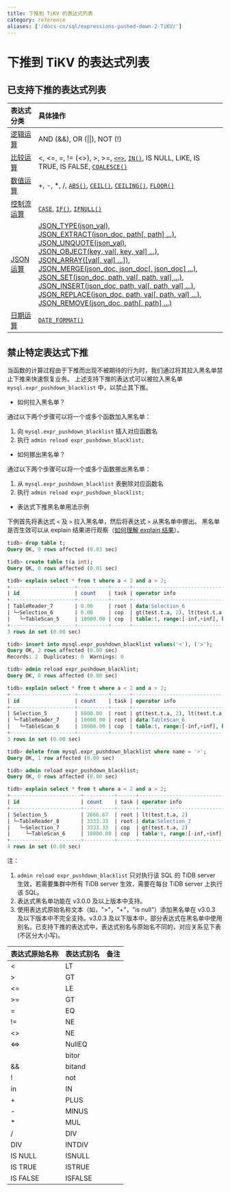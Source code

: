```yaml
---
title: 下推到 TiKV 的表达式列表
category: reference
aliases: ['/docs-cn/sql/expressions-pushed-down-2-TiKV/']
---
```


# 下推到 TiKV 的表达式列表

## 已支持下推的表达式列表

| 表达式分类 | 具体操作 |
| :-------------- | :------------------------------------- |
| [逻辑运算](/reference/sql/functions-and-operators/operators.md#逻辑操作符) | AND (&&), OR (&#124;&#124;), NOT (!) |
| [比较运算](/reference/sql/functions-and-operators/operators.md#比较方法和操作符) | <, <=, =, != (<>), >, >=, [`<=>`](https://dev.mysql.com/doc/refman/5.7/en/comparison-operators.html#operator_equal-to), [`IN()`](https://dev.mysql.com/doc/refman/5.7/en/comparison-operators.html#function_in), IS NULL, LIKE, IS TRUE, IS FALSE, [`COALESCE()`](https://dev.mysql.com/doc/refman/5.7/en/comparison-operators.html#function_coalesce) |
| [数值运算](/reference/sql/functions-and-operators/numeric-functions-and-operators.md) | +, -, *, /, [`ABS()`](https://dev.mysql.com/doc/refman/5.7/en/mathematical-functions.html#function_abs), [`CEIL()`](https://dev.mysql.com/doc/refman/5.7/en/mathematical-functions.html#function_ceil), [`CEILING()`](https://dev.mysql.com/doc/refman/5.7/en/mathematical-functions.html#function_ceiling), [`FLOOR()`](https://dev.mysql.com/doc/refman/5.7/en/mathematical-functions.html#function_floor) |
| [控制流运算](/reference/sql/functions-and-operators/control-flow-functions.md) | [`CASE`](https://dev.mysql.com/doc/refman/5.7/en/control-flow-functions.html#operator_case), [`IF()`](https://dev.mysql.com/doc/refman/5.7/en/control-flow-functions.html#function_if), [`IFNULL()`](https://dev.mysql.com/doc/refman/5.7/en/control-flow-functions.html#function_ifnull) |
| [JSON运算](/reference/sql/functions-and-operators/json-functions.md) | [JSON_TYPE(json_val)][json_type],<br> [JSON_EXTRACT(json_doc, path[, path] ...)][json_extract],<br> [JSON_UNQUOTE(json_val)][json_unquote],<br> [JSON_OBJECT(key, val[, key, val] ...)][json_object],<br> [JSON_ARRAY([val[, val] ...])][json_array],<br> [JSON_MERGE(json_doc, json_doc[, json_doc] ...)][json_merge], [JSON_SET(json_doc, path, val[, path, val] ...)][json_set], [JSON_INSERT(json_doc, path, val[, path, val] ...)][json_insert], [JSON_REPLACE(json_doc, path, val[, path, val] ...)][json_replace], [JSON_REMOVE(json_doc, path[, path] ...)][json_remove] |
| [日期运算](/reference/sql/functions-and-operators/date-and-time-functions.md) | [`DATE_FORMAT()`](https://dev.mysql.com/doc/refman/5.7/en/date-and-time-functions.html#function_date-format)  |

## 禁止特定表达式下推

当函数的计算过程由于下推而出现不被期待的行为时，我们通过将其拉入黑名单禁止下推来快速恢复业务。
上述支持下推的表达式可以被拉入黑名单 `mysql.expr_pushdown_blacklist` 中，以禁止其下推。

* 如何拉入黑名单？

通过以下两个步骤可以将一个或多个函数加入黑名单：

1. 向 `mysql.expr_pushdown_blacklist` 插入对应函数名
2. 执行 `admin reload expr_pushdown_blacklist;`

* 如何挪出黑名单？

通过以下两个步骤可以将一个或多个函数挪出黑名单：

1. 从 `mysql.expr_pushdown_blacklist` 表删除对应函数名
2. 执行 `admin reload expr_pushdown_blacklist;`

* 表达式下推黑名单用法示例

下例首先将表达式 `<` 及 `>` 拉入黑名单，然后将表达式 `>` 从黑名单中挪出。
黑名单是否生效可以从 explain 结果进行观察（[如何理解 explain 结果](/reference/sql/performance/understanding-the-query-execution-plan.md)）。

``` sql
tidb> drop table t;
Query OK, 0 rows affected (0.03 sec)

tidb> create table t(a int);
Query OK, 0 rows affected (0.01 sec)

tidb> explain select * from t where a < 2 and a > 2;
+---------------------+----------+------+------------------------------------------------------------+
| id                  | count    | task | operator info                                              |
+---------------------+----------+------+------------------------------------------------------------+
| TableReader_7       | 0.00     | root | data:Selection_6                                           |
| └─Selection_6       | 0.00     | cop  | gt(test.t.a, 2), lt(test.t.a, 2)                           |
|   └─TableScan_5     | 10000.00 | cop  | table:t, range:[-inf,+inf], keep order:false, stats:pseudo |
+---------------------+----------+------+------------------------------------------------------------+
3 rows in set (0.00 sec)

tidb> insert into mysql.expr_pushdown_blacklist values('<'), ('>');
Query OK, 2 rows affected (0.00 sec)
Records: 2  Duplicates: 0  Warnings: 0

tidb> admin reload expr_pushdown_blacklist;
Query OK, 0 rows affected (0.00 sec)

tidb> explain select * from t where a < 2 and a > 2;
+---------------------+----------+------+------------------------------------------------------------+
| id                  | count    | task | operator info                                              |
+---------------------+----------+------+------------------------------------------------------------+
| Selection_5         | 8000.00  | root | gt(test.t.a, 2), lt(test.t.a, 2)                           |
| └─TableReader_7     | 10000.00 | root | data:TableScan_6                                           |
|   └─TableScan_6     | 10000.00 | cop  | table:t, range:[-inf,+inf], keep order:false, stats:pseudo |
+---------------------+----------+------+------------------------------------------------------------+
3 rows in set (0.00 sec)

tidb> delete from mysql.expr_pushdown_blacklist where name = '>';
Query OK, 1 row affected (0.00 sec)

tidb> admin reload expr_pushdown_blacklist;
Query OK, 0 rows affected (0.00 sec)

tidb> explain select * from t where a < 2 and a > 2;
+-----------------------+----------+------+------------------------------------------------------------+
| id                    | count    | task | operator info                                              |
+-----------------------+----------+------+------------------------------------------------------------+
| Selection_5           | 2666.67  | root | lt(test.t.a, 2)                                            |
| └─TableReader_8       | 3333.33  | root | data:Selection_7                                           |
|   └─Selection_7       | 3333.33  | cop  | gt(test.t.a, 2)                                            |
|     └─TableScan_6     | 10000.00 | cop  | table:t, range:[-inf,+inf], keep order:false, stats:pseudo |
+-----------------------+----------+------+------------------------------------------------------------+
4 rows in set (0.00 sec)
```

注：

1. `admin reload expr_pushdown_blacklist` 只对执行该 SQL 的 TiDB server 生效，若需要集群中所有 TiDB server 生效，需要在每台 TiDB server 上执行该 SQL。
2. 表达式黑名单功能在 v3.0.0 及以上版本中支持。
3. 使用表达式原始名称文本（如，">"，"+"，"is null"）添加黑名单在 v3.0.3 及以下版本中不完全支持。v3.0.3 及以下版本中，部分表达式在黑名单中使用别名。已支持下推的表达式中，表达式别名与原始名不同的，对应关系见下表(不区分大小写)。

| 表达式原始名称 | 表达式别名 | 备注 |
| :-------- | :---------- | :------- |
| < | LT | |
| > | GT | |
| <= | LE | |
| >= | GT | |
| = | EQ | |
| != | NE | |
| <> | NE | |
| <=> | NullEQ | |
|  | bitor | |
| && | bitand| |
| ! | not | |
| in | IN | | 
| + | PLUS| |
| - | MINUS | |
| * | MUL | |
| / | DIV | |
| DIV | INTDIV| |
| IS NULL | ISNULL | |
| IS TRUE | ISTRUE | |
| IS FALSE | ISFALSE | |

[json_extract]: https://dev.mysql.com/doc/refman/5.7/en/json-search-functions.html#function_json-extract
[json_short_extract]: https://dev.mysql.com/doc/refman/5.7/en/json-search-functions.html#operator_json-column-path
[json_short_extract_unquote]: https://dev.mysql.com/doc/refman/5.7/en/json-search-functions.html#operator_json-inline-path
[json_unquote]: https://dev.mysql.com/doc/refman/5.7/en/json-modification-functions.html#function_json-unquote
[json_type]: https://dev.mysql.com/doc/refman/5.7/en/json-attribute-functions.html#function_json-type
[json_set]: https://dev.mysql.com/doc/refman/5.7/en/json-modification-functions.html#function_json-set
[json_insert]: https://dev.mysql.com/doc/refman/5.7/en/json-modification-functions.html#function_json-insert
[json_replace]: https://dev.mysql.com/doc/refman/5.7/en/json-modification-functions.html#function_json-replace
[json_remove]: https://dev.mysql.com/doc/refman/5.7/en/json-modification-functions.html#function_json-remove
[json_merge]: https://dev.mysql.com/doc/refman/5.7/en/json-modification-functions.html#function_json-merge
[json_merge_preserve]: https://dev.mysql.com/doc/refman/5.7/en/json-modification-functions.html#function_json-merge-preserve
[json_object]: https://dev.mysql.com/doc/refman/5.7/en/json-creation-functions.html#function_json-object
[json_array]: https://dev.mysql.com/doc/refman/5.7/en/json-creation-functions.html#function_json-array
[json_keys]: https://dev.mysql.com/doc/refman/5.7/en/json-search-functions.html#function_json-keys
[json_length]: https://dev.mysql.com/doc/refman/5.7/en/json-attribute-functions.html#function_json-length
[json_valid]: https://dev.mysql.com/doc/refman/5.7/en/json-attribute-functions.html#function_json-valid
[json_quote]: https://dev.mysql.com/doc/refman/5.7/en/json-creation-functions.html#function_json-quote
[json_contains]: https://dev.mysql.com/doc/refman/5.7/en/json-search-functions.html#function_json-contains
[json_contains_path]: https://dev.mysql.com/doc/refman/5.7/en/json-search-functions.html#function_json-contains-path
[json_arrayagg]: https://dev.mysql.com/doc/refman/5.7/en/group-by-functions.html#function_json-arrayagg
[json_depth]: https://dev.mysql.com/doc/refman/5.7/en/json-attribute-functions.html#function_json-depth
